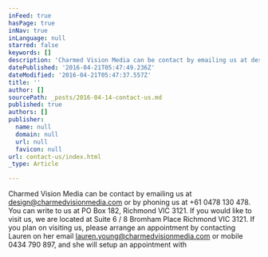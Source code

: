 ```yaml
---
inFeed: true
hasPage: true
inNav: true
inLanguage: null
starred: false
keywords: []
description: 'Charmed Vision Media can be contact by emailing us at design@charmedvisionmedia.com or by phoning us at +61 0478 130 478. You can write to us at PO Box 182, Richmond VIC 3121. If you would like to visit us, we are located at Suite 6 / 8 Bromham Place Richmond VIC 3121. If you plan on visiting us, please arrange an appointment by contacting Lauren on her email lauren.young@charmedvisionmedia.com or mobile 0434 790 897, and she will setup an appointment with '
datePublished: '2016-04-21T05:47:49.236Z'
dateModified: '2016-04-21T05:47:37.557Z'
title: ''
author: []
sourcePath: _posts/2016-04-14-contact-us.md
published: true
authors: []
publisher:
  name: null
  domain: null
  url: null
  favicon: null
url: contact-us/index.html
_type: Article

---
```

Charmed Vision Media can be contact by emailing us at design@charmedvisionmedia.com or by phoning us at +61 0478 130 478\. You can write to us at PO Box 182, Richmond VIC 3121\. If you would like to visit us, we are located at Suite 6 / 8 Bromham Place Richmond VIC 3121\. If you plan on visiting us, please arrange an appointment by contacting Lauren on her email lauren.young@charmedvisionmedia.com or mobile 0434 790 897, and she will setup an appointment with